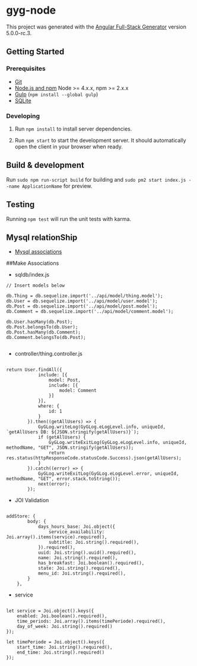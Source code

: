 # gyg-node

This project was generated with the [Angular Full-Stack Generator](https://github.com/DaftMonk/generator-angular-fullstack) version 5.0.0-rc.3.

## Getting Started

### Prerequisites

- [Git](https://git-scm.com/)
- [Node.js and npm](nodejs.org) Node >= 4.x.x, npm >= 2.x.x
- [Gulp](http://gulpjs.com/) (`npm install --global gulp`)
- [SQLite](https://www.sqlite.org/quickstart.html)

### Developing

1. Run `npm install` to install server dependencies.

2. Run `npm start` to start the development server. It should automatically open the client in your browser when ready.

## Build & development

Run `sudo npm run-script build` for building and `sudo pm2 start index.js --name ApplicationName` for preview.

## Testing

Running `npm test` will run the unit tests with karma.

## Mysql relationShip

- [Mysql associations](https://sequelize.org/master/manual/associations.html)

##Make Associations

- sqldb/index.js  

``` 
// Insert models below

db.Thing = db.sequelize.import('../api/model/thing.model');
db.User = db.sequelize.import('../api/model/user.model');
db.Post = db.sequelize.import('../api/model/post.model');
db.Comment = db.sequelize.import('../api/model/comment.model');

db.User.hasMany(db.Post);
db.Post.belongsTo(db.User);
db.Post.hasMany(db.Comment);
db.Comment.belongsTo(db.Post);
    
```
- controller/thing.controller.js

```

return User.findAll({
            include: [{
                model: Post,
                include: [{
                    model: Comment
                }]
            }],
            where: {
                id: 1
            }
        }).then((getAllUsers) => {
            GyGLog.writeLog(GyGLog.eLogLevel.info, uniqueId, `getAllUsers DB: ${JSON.stringify(getAllUsers)}`);
            if (getAllUsers) {
                GyGLog.writeExitLog(GyGLog.eLogLevel.info, uniqueId, methodName, "GET", JSON.stringify(getAllUsers));
                return res.status(httpResponseCode.statusCode.Success).json(getAllUsers);
            }
        }).catch((error) => {
            GyGLog.writeExitLog(GyGLog.eLogLevel.error, uniqueId, methodName, "GET", error.stack.toString());
            next(error);
        });

```


- JOI Validation 

```

addStore: {
        body: {
            days_hours_base: Joi.object({
                service_availability: Joi.array().items(service).required(),
                subtitle: Joi.string().required(),
            }).required(),
            uuid: Joi.string().uuid().required(),
            name: Joi.string().required(),
            has_breakfast: Joi.boolean().required(),
            state: Joi.string().required(),
            menu_id: Joi.string().required(),
        }
    },

```

- service

```

let service = Joi.object().keys({
    enabled: Joi.boolean().required(),
    time_periods: Joi.array().items(timePeriode).required(),
    day_of_week: Joi.string().required()
});

let timePeriode = Joi.object().keys({
    start_time: Joi.string().required(),
    end_time: Joi.string().required()
});

```







